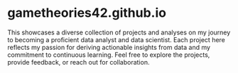 # gametheories42.github.io
This showcases a diverse collection of projects and analyses on my journey to becoming a proficient data analyst and data scientist. Each project here reflects my passion for deriving actionable insights from data and my commitment to continuous learning. Feel free to explore the projects, provide feedback, or reach out for collaboration. 
